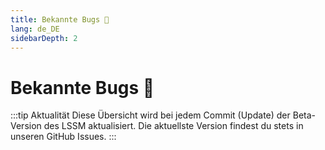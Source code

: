 ```yaml
---
title: Bekannte Bugs 🐛
lang: de_DE
sidebarDepth: 2
---
```


# Bekannte Bugs :bug:

:::tip Aktualität
Diese Übersicht wird bei jedem Commit (Update) der Beta-Version des LSSM aktualisiert. Die aktuellste Version findest du stets in unseren <a :href="$theme.variables.github + '/issues?q=is%3Aissue+is%3Aopen+label%3Abug'" target="_blank">GitHub Issues</a>.
:::

<bugs no-bugs="Aktuell gibt es keine bekannten Bugs!"></bugs>
